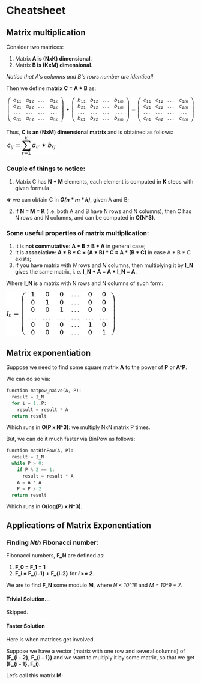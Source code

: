 # Cheatsheet

## Matrix multiplication
Consider two matrices:
1. Matrix **A is (NxK) dimensional**.
2. Matrix **B is (KxM) dimensional**.

*Notice that A's columns and B's rows number are identical!*

Then we define **matrix C = A * B** as:

![Multi](https://github.com/nurseiit/campunist/raw/master/matrices/files/c%3Da*b.png)

Thus, **C is an (NxM) dimensional matrix** and is obtained as follows:
![Formula](https://github.com/nurseiit/campunist/raw/master/matrices/files/multi_formula.png)

### Couple of things to notice:

1. Matrix C has **N * M** elements, each element is computed in **K** steps with given formula 
  
  **=>** we can obtain C in _**O(n * m * k)**_, given A and B;

2. If **N = M = K** (i.e. both A and B have N rows and N columns), then C has N rows and N columns, and can be computed in **O(N^3)**.

### Some useful properties of matrix multiplication:

1. It is **not commutative**: **A * B ≠ B * A** in general case;
2. It is **associative**: **A * B * C = (A * B) * C = A * (B * C)** in case A * B * C exists;
3. If you have matrix with *N* rows and *N* columns, then multiplying it by **I_N** gives the same matrix, i. e. **I_N * A = A * I_N = A**. 

Where **I_N** is a matrix with N rows and N columns of such form:

![I_N](https://github.com/nurseiit/campunist/raw/master/matrices/files/i_n.png)

## Matrix exponentiation
Suppose we need to find some square matrix **A** to the power of **P** or **A^P**.

We can do so via:
```python
function matpow_naive(A, P):
  result = I_N
  for i = 1..P:
    result = result * A
  return result
```

Which runs in **O(P x N^3)**: we multiply NxN matrix P times.


But, we can do it much faster via BinPow as follows:

```python
function matBinPow(A, P):
  result = I_N
  while P > 0:
    if P % 2 == 1:
      result = result * A
    A = A * A
    P = P / 2
  return result
```

Which runs in **O(log(P) x N^3)**.

## Applications of Matrix Exponentiation
### Finding *Nth* Fibonacci number:
Fibonacci numbers, **F_N** are defined as:
1. **F_0 = F_1 = 1**
2. **F_i = F_{i-1} + F_{i-2}** for _**i >= 2**_.

We are to find **F_N** some modulo **M**, where *N < 10^18* and *M = 10^9 + 7*.

#### Trivial Solution...
Skipped.
#### Faster Solution
Here is when matrices get involved. 

Suppose we have a vector (matrix with one row and several columns) of **(F_{i - 2}, F_{i - 1})** and we want to multiply it by some matrix, so that we get **(F_{i - 1}, F_i)**. 

Let’s call this matrix **M**:

